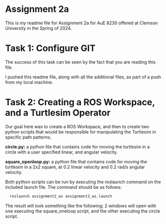 
# Assignment 2a

This is my readme file for Assignment 2a for AuE 8230 offered at Clemson University in the Spring of 2024.  

# Task 1: Configure GIT 
The success of this task can be seen by the fact that you are reading this file. 

I pushed this readme file, along with all the additional files, as part of a push from my local machine. 

# Task 2: Creating a ROS Workspace, and a Turtlesim Operator
Our goal here was to create a ROS Workspace, and then to create two python scripts that would be responsible for manipulating the Turtlesim in specific path patterns. 

**circle.py:** a python file that contains code for moving the turtlesim in a circle with a user specified linear, and angular velocity. 

**square_openloop.py:** a python file that contains code for moving the turtlesim in a 2x2 square, at 0.2 linear velocity and 0.2 rad/s angular velocity. 

Both python scripts can be run by executing the roslaunch command on the included launch file. The command should be as follows:
```bash
  roslaunch assignment2_ws assignment2_ws.launch
```

The result will look something like the following; 2 windows will open with one executing the square_oneloop script, and the other executing the circle script. 

